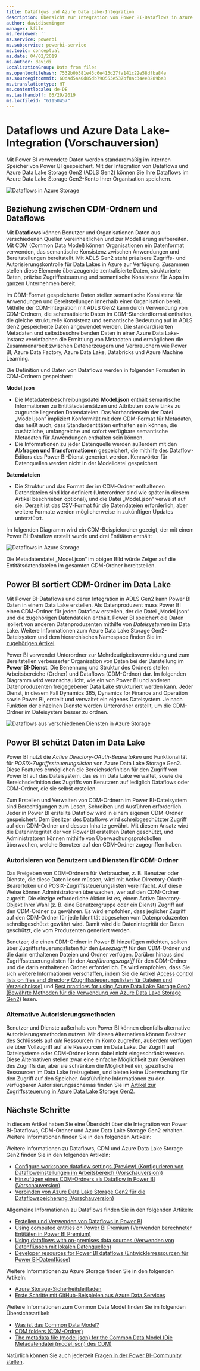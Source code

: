 ```yaml
---
title: Dataflows und Azure Data Lake-Integration
description: Übersicht zur Integration von Power BI-Dataflows in Azure Data Lake Storage Gen2
author: davidiseminger
manager: kfile
ms.reviewer: ''
ms.service: powerbi
ms.subservice: powerbi-service
ms.topic: conceptual
ms.date: 04/02/2019
ms.author: davidi
LocalizationGroup: Data from files
ms.openlocfilehash: 7532b0b381e43c6e413d27fa141c22e58dfba84e
ms.sourcegitcommit: 60dad5aa0d85db790553e537bf8ac34ee3289ba3
ms.translationtype: HT
ms.contentlocale: de-DE
ms.lasthandoff: 05/29/2019
ms.locfileid: "61150457"
---
```

# <a name="dataflows-and-azure-data-lake-integration-preview"></a>Dataflows und Azure Data Lake-Integration (Vorschauversion)

Mit Power BI verwendete Daten werden standardmäßig im internen Speicher von Power BI gespeichert. Mit der Integration von Dataflows und Azure Data Lake Storage Gen2 (ADLS Gen2) können Sie Ihre Dataflows im Azure Data Lake Storage Gen2-Konto Ihrer Organisation speichern. 

![Dataflows in Azure Storage](media/service-dataflows-azure-data-lake-integration/dataflows-azure-integration_01.jpg)

## <a name="how-cdm-folders-relate-to-dataflows"></a>Beziehung zwischen CDM-Ordnern und Dataflows

Mit **Dataflows** können Benutzer und Organisationen Daten aus verschiedenen Quellen vereinheitlichen und zur Modellierung aufbereiten. Mit CDM (Common Data Model) können Organisationen ein Datenformat verwenden, das semantische Konsistenz zwischen Anwendungen und Bereitstellungen bereitstellt. Mit ADLS Gen2 steht präzisere Zugriffs- und Autorisierungskontrolle für Data Lakes in Azure zur Verfügung. Zusammen stellen diese Elemente überzeugende zentralisierte Daten, strukturierte Daten, präzise Zugriffssteuerung und semantische Konsistenz für Apps im ganzen Unternehmen bereit.

Im CDM-Format gespeicherte Daten stellen semantische Konsistenz für Anwendungen und Bereitstellungen innerhalb einer Organisation bereit. Mithilfe der CDM-Integration mit ADLS Gen2 kann durch Verwendung von CDM-Ordnern, die schematisierte Daten im CDM-Standardformat enthalten, die gleiche strukturelle Konsistenz und semantische Bedeutung auf in ADLS Gen2 gespeicherte Daten angewendet werden. Die standardisierten Metadaten und selbstbeschreibenden Daten in einer Azure Data Lake-Instanz vereinfachen die Ermittlung von Metadaten und ermöglichen die Zusammenarbeit zwischen Datenerzeugern und Verbrauchern wie Power BI, Azure Data Factory, Azure Data Lake, Databricks und Azure Machine Learning. 

Die Definition und Daten von Dataflows werden in folgenden Formaten in CDM-Ordnern gespeichert:

**Model.json**
* Die Metadatenbeschreibungsdatei **Model.json** enthält semantische Informationen zu Entitätsdatensätzen und Attributen sowie Links zu zugrunde liegenden Datendateien. Das Vorhandensein der Datei „Model.json“ impliziert Konformität mit dem CDM-Format für Metadaten, das heißt auch, dass Standardentitäten enthalten sein können, die zusätzliche, umfangreiche und sofort verfügbare semantische Metadaten für Anwendungen enthalten sein können.
* Die Informationen zu jeder Datenquelle werden außerdem mit den **Abfragen und Transformationen** gespeichert, die mithilfe des Dataflow-Editors des Power BI-Dienst generiert werden. Kennwörter für Datenquellen werden nicht in der Modelldatei gespeichert.

**Datendateien**
* Die Struktur und das Format der im CDM-Ordner enthaltenen Datendateien sind klar definiert (Unterordner sind wie später in diesem Artikel beschrieben optional), und die Datei „Model.json“ verweist auf sie. Derzeit ist das CSV-Format für die Datendateien erforderlich, aber weitere Formate werden möglicherweise in zukünftigen Updates unterstützt. 

Im folgenden Diagramm wird ein CDM-Beispielordner gezeigt, der mit einem Power BI-Dataflow erstellt wurde und drei Entitäten enthält:

![Dataflows in Azure Storage](media/service-dataflows-azure-data-lake-integration/dataflows-azure-integration_01.jpg)

Die Metadatendatei „Model.json“ im obigen Bild würde Zeiger auf die Entitätsdatendateien im gesamten CDM-Ordner bereitstellen.

## <a name="power-bi-organizes-cdm-folders-in-the-data-lake"></a>Power BI sortiert CDM-Ordner im Data Lake

Mit Power BI-Dataflows und deren Integration in ADLS Gen2 kann Power BI Daten in einem Data Lake erstellen. Als Datenproduzent muss Power BI einen CDM-Ordner für jeden Dataflow erstellen, der die Datei „Model.json“ und die zugehörigen Datendateien enthält. Power BI speichert die Daten isoliert von anderen Datenproduzenten mithilfe von *Dateisystemen* im Data Lake. Weitere Informationen zum Azure Data Lake Storage Gen2-Dateisystem und dem hierarchischen Namespace finden Sie im [zugehörigen Artikel](https://docs.microsoft.com/azure/storage/data-lake-storage/namespace).

Power BI verwendet Unterordner zur Mehrdeutigkeitsvermeidung und zum Bereitstellen verbesserter Organisation von Daten bei der Darstellung im **Power BI-Dienst**. Die Benennung und Struktur des Ordners stellen Arbeitsbereiche (Ordner) und Dataflows (CDM-Ordner) dar. Im folgenden Diagramm wird veranschaulicht, wie ein von Power BI und anderen Datenproduzenten freigegebener Data Lake strukturiert werden kann. Jeder Dienst, in diesem Fall Dynamics 365, Dynamics for Finance and Operation sowie Power BI, erstellt und verwaltet ein eigenes Dateisystem. Je nach Funktion der einzelnen Dienste werden Unterordner erstellt, um die CDM-Ordner im Dateisystem besser zu ordnen. 

![Dataflows aus verschiedenen Diensten in Azure Storage](media/service-dataflows-azure-data-lake-integration/dataflows-azure-integration_02.jpg)

## <a name="power-bi-protects-data-in-the-data-lake"></a>Power BI schützt Daten im Data Lake

Power BI nutzt die *Active Directory-OAuth-Bearertoken* und Funktionalität für *POSIX-Zugriffssteuerungslisten* von Azure Data Lake Storage Gen2. Diese Features ermöglichen die Bereichsdefinition für den Zugriff von Power BI auf das Dateisystem, das es im Data Lake verwaltet, sowie die Bereichsdefinition des Zugriffs von Benutzern auf lediglich Dataflows oder CDM-Ordner, die sie selbst erstellen. 

Zum Erstellen und Verwalten von CDM-Ordnern im Power BI-Dateisystem sind Berechtigungen zum Lesen, Schreiben und Ausführen erforderlich. Jeder in Power BI erstellte Dataflow wird in einem eigenen CDM-Ordner gespeichert. Dem Besitzer des Dataflows wird schreibgeschützter Zugriff auf den CDM-Ordner und dessen Inhalte gewährt. Mit diesem Ansatz wird die Datenintegrität der von Power BI erstellten Daten geschützt, und Administratoren können mithilfe von Überwachungsprotokollen überwachen, welche Benutzer auf den CDM-Ordner zugegriffen haben. 

### <a name="authorizing-users-or-services-for-cdm-folders"></a>Autorisieren von Benutzern und Diensten für CDM-Ordner

Das Freigeben von CDM-Ordnern für Verbraucher, z. B. Benutzer oder Dienste, die diese Daten lesen müssen, wird mit Active Directory-OAuth-Bearertoken und POSIX-Zugriffssteuerungslisten vereinfacht. Auf diese Weise können Administratoren überwachen, wer auf den CDM-Ordner zugreift. Die einzige erforderliche Aktion ist es, einem Active Directory-Objekt Ihrer Wahl (z. B. eine Benutzergruppe oder ein Dienst) Zugriff auf den CDM-Ordner zu gewähren. Es wird empfohlen, dass jeglicher Zugriff auf den CDM-Ordner für jede Identität abgesehen vom Datenproduzenten schreibgeschützt gewährt wird. Damit wird die Datenintegrität der Daten geschützt, die vom Produzenten generiert werden.

Benutzer, die einen CDM-Ordner in Power BI hinzufügen möchten, sollten über Zugriffssteuerungslisten für den *Lesezugriff* für den CDM-Ordner und die darin enthaltenen Dateien und Ordner verfügen. Darüber hinaus sind Zugriffssteuerungslisten für den *Ausführungszugriff* für den CDM-Ordner und die darin enthaltenen Ordner erforderlich. Es wird empfohlen, dass Sie sich weitere Informationen verschaffen, indem Sie die Artikel [Access control lists on files and directory (Zugriffssteuerungslisten für Dateien und Verzeichnisse)](https://docs.microsoft.com/azure/storage/blobs/data-lake-storage-access-control#access-control-lists-on-files-and-directories) und [Best practices for using Azure Data Lake Storage Gen2 (Bewährte Methoden für die Verwendung von Azure Data Lake Storage Gen2)](https://docs.microsoft.com/azure/storage/blobs/data-lake-storage-best-practices) lesen.


### <a name="alternative-forms-of-authorization"></a>Alternative Autorisierungsmethoden

Benutzer und Dienste außerhalb von Power BI können ebenfalls alternative Autorisierungsmethoden nutzen. Mit diesen Alternativen können Besitzer des Schlüssels auf *alle* Ressourcen im Konto zugreifen, außerdem verfügen sie über Vollzugriff auf alle Ressourcen im Data Lake. Der Zugriff auf Dateisysteme oder CDM-Ordner kann dabei nicht eingeschränkt werden. Diese Alternativen stellen zwar eine einfache Möglichkeit zum Gewähren des Zugriffs dar, aber sie schränken die Möglichkeit ein, spezifische Ressourcen im Data Lake freizugeben, und bieten keine Überwachung für den Zugriff auf den Speicher. Ausführliche Informationen zu den verfügbaren Autorisierungsschemas finden Sie im [Artikel zur Zugriffssteuerung in Azure Data Lake Storage Gen2](https://docs.microsoft.com/azure/storage/blobs/data-lake-storage-access-control
).


## <a name="next-steps"></a>Nächste Schritte

In diesem Artikel haben Sie eine Übersicht über die Integration von Power BI-Dataflows, CDM-Ordner und Azure Data Lake Storage Gen2 erhalten. Weitere Informationen finden Sie in den folgenden Artikeln:

Weitere Informationen zu Dataflows, CDM und Azure Data Lake Storage Gen2 finden Sie in den folgenden Artikeln:

* [Configure workspace dataflow settings (Preview) (Konfigurieren von Datafloweinstellungen im Arbeitsbereich (Vorschauversion))](service-dataflows-configure-workspace-storage-settings.md)
* [Hinzufügen eines CDM-Ordners als Dataflow in Power BI (Vorschauversion)](service-dataflows-add-cdm-folder.md)
* [Verbinden von Azure Data Lake Storage Gen2 für die Dataflowspeicherung (Vorschauversion)](service-dataflows-connect-azure-data-lake-storage-gen2.md)

Allgemeine Informationen zu Dataflows finden Sie in den folgenden Artikeln:

* [Erstellen und Verwenden von Dataflows in Power BI](service-dataflows-create-use.md)
* [Using computed entities on Power BI Premium (Verwenden berechneter Entitäten in Power BI Premium)](service-dataflows-computed-entities-premium.md)
* [Using dataflows with on-premises data sources (Verwenden von Datenflüssen mit lokalen Datenquellen)](service-dataflows-on-premises-gateways.md)
* [Developer resources for Power BI dataflows (Entwicklerressourcen für Power BI-Datenflüsse)](service-dataflows-developer-resources.md)

Weitere Informationen zu Azure Storage finden Sie in den folgenden Artikeln:
* [Azure Storage-Sicherheitsleitfaden](https://docs.microsoft.com/azure/storage/common/storage-security-guide)
* [Erste Schritte mit GitHub-Beispielen aus Azure Data Services](https://aka.ms/cdmadstutorial)

Weitere Informationen zum Common Data Model finden Sie im folgenden Übersichtsartikel:
* [Was ist das Common Data Model?](https://docs.microsoft.com/powerapps/common-data-model/overview)
* [CDM folders (CDM-Ordner)](https://go.microsoft.com/fwlink/?linkid=2045304)
* [The metadata file (model.json) for the Common Data Model (Die Metadatendatei (model.json) des CDM)](https://go.microsoft.com/fwlink/?linkid=2045521)

Natürlich können Sie auch jederzeit [Fragen in der Power BI-Community stellen](http://community.powerbi.com/).
